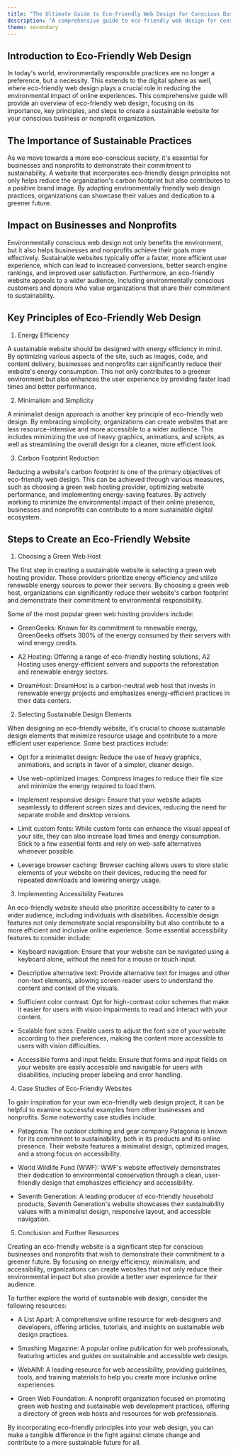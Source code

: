 ```yaml
---
title: "The Ultimate Guide to Eco-Friendly Web Design for Conscious Businesses and Nonprofits"
description: "A comprehensive guide to eco-friendly web design for conscious businesses and nonprofits."
theme: secondary
---
```


## Introduction to Eco-Friendly Web Design

In today's world, environmentally responsible practices are no longer a preference, but a necessity. This extends to the digital sphere as well, where eco-friendly web design plays a crucial role in reducing the environmental impact of online experiences. This comprehensive guide will provide an overview of eco-friendly web design, focusing on its importance, key principles, and steps to create a sustainable website for your conscious business or nonprofit organization.

## The Importance of Sustainable Practices

As we move towards a more eco-conscious society, it's essential for businesses and nonprofits to demonstrate their commitment to sustainability. A website that incorporates eco-friendly design principles not only helps reduce the organization's carbon footprint but also contributes to a positive brand image. By adopting environmentally friendly web design practices, organizations can showcase their values and dedication to a greener future.

## Impact on Businesses and Nonprofits

Environmentally conscious web design not only benefits the environment, but it also helps businesses and nonprofits achieve their goals more effectively. Sustainable websites typically offer a faster, more efficient user experience, which can lead to increased conversions, better search engine rankings, and improved user satisfaction. Furthermore, an eco-friendly website appeals to a wider audience, including environmentally conscious customers and donors who value organizations that share their commitment to sustainability.

## Key Principles of Eco-Friendly Web Design

1. Energy Efficiency

A sustainable website should be designed with energy efficiency in mind. By optimizing various aspects of the site, such as images, code, and content delivery, businesses and nonprofits can significantly reduce their website's energy consumption. This not only contributes to a greener environment but also enhances the user experience by providing faster load times and better performance.

2. Minimalism and Simplicity

A minimalist design approach is another key principle of eco-friendly web design. By embracing simplicity, organizations can create websites that are less resource-intensive and more accessible to a wider audience. This includes minimizing the use of heavy graphics, animations, and scripts, as well as streamlining the overall design for a cleaner, more efficient look.

3. Carbon Footprint Reduction

Reducing a website's carbon footprint is one of the primary objectives of eco-friendly web design. This can be achieved through various measures, such as choosing a green web hosting provider, optimizing website performance, and implementing energy-saving features. By actively working to minimize the environmental impact of their online presence, businesses and nonprofits can contribute to a more sustainable digital ecosystem.

## Steps to Create an Eco-Friendly Website

1. Choosing a Green Web Host

The first step in creating a sustainable website is selecting a green web hosting provider. These providers prioritize energy efficiency and utilize renewable energy sources to power their servers. By choosing a green web host, organizations can significantly reduce their website's carbon footprint and demonstrate their commitment to environmental responsibility.

Some of the most popular green web hosting providers include:

- GreenGeeks: Known for its commitment to renewable energy, GreenGeeks offsets 300% of the energy consumed by their servers with wind energy credits.

- A2 Hosting: Offering a range of eco-friendly hosting solutions, A2 Hosting uses energy-efficient servers and supports the reforestation and renewable energy sectors.

- DreamHost: DreamHost is a carbon-neutral web host that invests in renewable energy projects and emphasizes energy-efficient practices in their data centers.

2. Selecting Sustainable Design Elements

When designing an eco-friendly website, it's crucial to choose sustainable design elements that minimize resource usage and contribute to a more efficient user experience. Some best practices include:

- Opt for a minimalist design: Reduce the use of heavy graphics, animations, and scripts in favor of a simpler, cleaner design.

- Use web-optimized images: Compress images to reduce their file size and minimize the energy required to load them.

- Implement responsive design: Ensure that your website adapts seamlessly to different screen sizes and devices, reducing the need for separate mobile and desktop versions.

- Limit custom fonts: While custom fonts can enhance the visual appeal of your site, they can also increase load times and energy consumption. Stick to a few essential fonts and rely on web-safe alternatives whenever possible.

- Leverage browser caching: Browser caching allows users to store static elements of your website on their devices, reducing the need for repeated downloads and lowering energy usage.

3. Implementing Accessibility Features

An eco-friendly website should also prioritize accessibility to cater to a wider audience, including individuals with disabilities. Accessible design features not only demonstrate social responsibility but also contribute to a more efficient and inclusive online experience. Some essential accessibility features to consider include:

- Keyboard navigation: Ensure that your website can be navigated using a keyboard alone, without the need for a mouse or touch input.

- Descriptive alternative text: Provide alternative text for images and other non-text elements, allowing screen reader users to understand the content and context of the visuals.

- Sufficient color contrast: Opt for high-contrast color schemes that make it easier for users with vision impairments to read and interact with your content.

- Scalable font sizes: Enable users to adjust the font size of your website according to their preferences, making the content more accessible to users with vision difficulties.

- Accessible forms and input fields: Ensure that forms and input fields on your website are easily accessible and navigable for users with disabilities, including proper labeling and error handling.

4. Case Studies of Eco-Friendly Websites

To gain inspiration for your own eco-friendly web design project, it can be helpful to examine successful examples from other businesses and nonprofits. Some noteworthy case studies include:

- Patagonia: The outdoor clothing and gear company Patagonia is known for its commitment to sustainability, both in its products and its online presence. Their website features a minimalist design, optimized images, and a strong focus on accessibility.

- World Wildlife Fund (WWF): WWF's website effectively demonstrates their dedication to environmental conservation through a clean, user-friendly design that emphasizes efficiency and accessibility.

- Seventh Generation: A leading producer of eco-friendly household products, Seventh Generation's website showcases their sustainability values with a minimalist design, responsive layout, and accessible navigation.

5. Conclusion and Further Resources

Creating an eco-friendly website is a significant step for conscious businesses and nonprofits that wish to demonstrate their commitment to a greener future. By focusing on energy efficiency, minimalism, and accessibility, organizations can create websites that not only reduce their environmental impact but also provide a better user experience for their audience.

To further explore the world of sustainable web design, consider the following resources:

- A List Apart: A comprehensive online resource for web designers and developers, offering articles, tutorials, and insights on sustainable web design practices.

- Smashing Magazine: A popular online publication for web professionals, featuring articles and guides on sustainable and accessible web design.

- WebAIM: A leading resource for web accessibility, providing guidelines, tools, and training materials to help you create more inclusive online experiences.

- Green Web Foundation: A nonprofit organization focused on promoting green web hosting and sustainable web development practices, offering a directory of green web hosts and resources for web professionals.

By incorporating eco-friendly principles into your web design, you can make a tangible difference in the fight against climate change and contribute to a more sustainable future for all.
